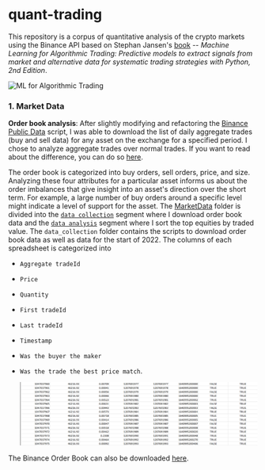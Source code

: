 # quant-trading
This repository is a corpus of quantitative analysis of the crypto markets using the Binance API based on Stephan Jansen's [book](https://www.amazon.com/Machine-Learning-Algorithmic-Trading-alternative/dp/1839217715) -- *Machine Learning for Algorithmic Trading: Predictive models to extract signals from market and alternative data for systematic trading strategies with Python, 2nd Edition*.

![ML for Algorithmic Trading](https://camo.githubusercontent.com/96a637dcc2abfbec4725cbe0a78233934c8659969ad9c9b9b5d7f0d05059937d/68747470733a2f2f6d6c34742e73332e616d617a6f6e6177732e636f6d2f6173736574732f636f7665725f746f635f67682e706e67)

### 1. Market Data
**Order book analysis**: After slightly modifying and refactoring the [Binance Public Data](https://github.com/binance/binance-public-data/) script, I was able to download the list of daily aggregate trades (buy and sell data) for any asset on the exchange for a specified period. I chose to analyze aggregate trades over normal trades. If you want to read about the difference, you can do so [here](https://www.reddit.com/r/BinanceExchange/comments/8sangq/api_what_is_the_difference_between_aggtrades_and/e102l7x/).

The order book is categorized into buy orders, sell orders, price, and size. Analyzing these four attributes for a particular asset informs us about the order imbalances that give insight into an asset's direction over the short term. For example, a large number of buy orders around a specific level might indicate a level of support for the asset. The [MarketData](MarketData/) folder is divided into the [`data collection`](MarketData/data_collection/) segment where I download order book data and the [`data analysis`](MarketData/data_analysis/) segment where I sort the top equities by traded value. The `data_collection` folder contains the scripts to download order book data as well as data for the start of 2022. The columns of each spreadsheet is categorized into 
- `Aggregate tradeId`
- `Price`
- `Quantity`
- `First tradeId`
- `Last tradeId`
- `Timestamp`
- `Was the buyer the maker`
- `Was the trade the best price match`.

    ![Order Book screenshot](order_book.png)

The Binance Order Book can also be downloaded [here](https://data.binance.vision/).
